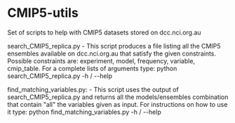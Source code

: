 CMIP5-utils
===========

Set of scripts to help with CMIP5 datasets stored on dcc.nci.org.au

search_CMIP5_replica.py - This script produces a file listing all the CMIP5 ensembles available on dcc.nci.org.au 
                          that satisfy the given constraints. Possible constraints are: 
                          experiment, model, frequency, variable, cmip_table. 
                          For a complete lists of arguments type:
                          python search_CMIP5_replica.py -h / --help

find_matching_variables.py: - This script uses the output of search_CMIP5_replica.py and returns all the models/ensembles
                            combination that contain "all" the variables given as input.
                            For instructions on how to use it type:
                            python find_matching_variables.py -h / --help

